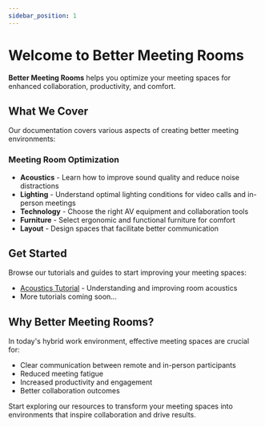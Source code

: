 ```yaml
---
sidebar_position: 1
---
```


# Welcome to Better Meeting Rooms

**Better Meeting Rooms** helps you optimize your meeting spaces for enhanced collaboration, productivity, and comfort.

## What We Cover

Our documentation covers various aspects of creating better meeting environments:

### Meeting Room Optimization

- **Acoustics** - Learn how to improve sound quality and reduce noise distractions
- **Lighting** - Understand optimal lighting conditions for video calls and in-person meetings
- **Technology** - Choose the right AV equipment and collaboration tools
- **Furniture** - Select ergonomic and functional furniture for comfort
- **Layout** - Design spaces that facilitate better communication

## Get Started

Browse our tutorials and guides to start improving your meeting spaces:

- [Acoustics Tutorial](Tutorials/bmr-acoustics-guide.md) - Understanding and improving room acoustics
- More tutorials coming soon...

## Why Better Meeting Rooms?

In today's hybrid work environment, effective meeting spaces are crucial for:

- Clear communication between remote and in-person participants
- Reduced meeting fatigue
- Increased productivity and engagement
- Better collaboration outcomes

Start exploring our resources to transform your meeting spaces into environments that inspire collaboration and drive results.
